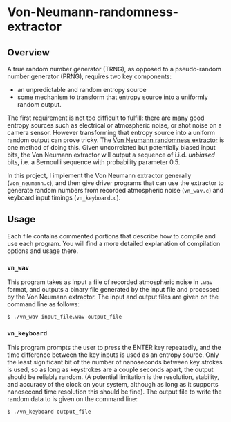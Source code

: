 # Von-Neumann-randomness-extractor

## Overview
A true random number generator (TRNG), as opposed to a pseudo-random number generator (PRNG), requires two key components:

- an unpredictable and random entropy source
- some mechanism to transform that entropy source into a uniformly random output. 

The first requirement is not too difficult to fulfill: there are many good entropy sources such as electrical or atmospheric noise, or shot noise on a camera sensor. However transforming that entropy source into a uniform random output can prove tricky. The [Von Neumann randomness extractor](https://en.wikipedia.org/wiki/Randomness_extractor#Von_Neumann_extractor) is one method of doing this. Given uncorrelated but potentially biased input bits, the Von Neumann extractor will output a sequence of i.i.d. *unbiased* bits, i.e. a Bernoulli sequence with probability parameter 0.5.

In this project, I implement the Von Neumann extractor generally (`von_neumann.c`), and then give driver programs that can use the extractor to generate random numbers from recorded atmospheric noise (`vn_wav.c`) and keyboard input timings (`vn_keyboard.c`).

## Usage
Each file contains commented portions that describe how to compile and use each program. You will find a more detailed explanation of compilation options and usage there.

### `vn_wav`
This program takes as input a file of recorded atmospheric noise in `.wav` format, and outputs a binary file generated by the input file and processed by the Von Neumann extractor. The input and output files are given on the command line as follows: 

`$ ./vn_wav input_file.wav output_file`

### `vn_keyboard`
This program prompts the user to press the ENTER key repeatedly, and the time difference between the key inputs is used as an entropy source. Only the least significant bit of the number of nanoseconds between key strokes is used, so as long as keystrokes are a couple seconds apart, the output should be reliably random. (A potential limitation is the resolution, stability, and accuracy of the clock on your system, although as long as it supports nanosecond time resolution this should be fine). The output file to write the random data to is given on the command line:

`$ ./vn_keyboard output_file`

